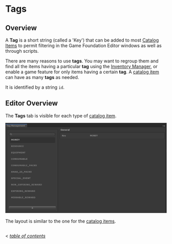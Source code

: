# Tags

## Overview

A __Tag__ is a short string (called a 'Key') that can be added to most [Catalog Items](../Catalog.md) to permit filtering in the Game Foundation Editor windows as well as through scripts.

There are many reasons to use __tags__.  You may want to regroup them and find all the items having a particular __tag__ using the [Inventory Manager], or enable a game feature for only items having a certain __tag__.  A [catalog item] can have as many __tags__ as needed.

It is identified by a string `id`.

## Editor Overview

The __Tags__ tab is visible for each type of [catalog item].

![Tag Editor Overview](../images/tag-editor.png)

The layout is similar to the one for the [catalog items].

## 
< [_table of contents_](../TableOfContents.md)










[catalog items]: ../Catalog.md#catalog-items
[catalog item]:  ../Catalog.md#catalog-items

[Inventory Manager]: ../GameSystems/InventoryManager.md
